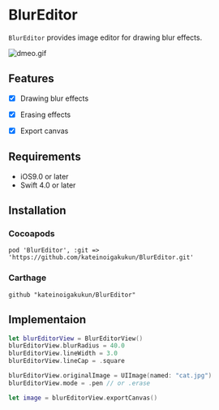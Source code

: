 # BlurEditor

`BlurEditor` provides image editor for drawing blur effects.

![dmeo.gif](./assets/demo.gif)


## Features

- [x] Drawing blur effects
- [x] Erasing effects
- [x] Export canvas


## Requirements

- iOS9.0 or later
- Swift 4.0 or later

## Installation

### Cocoapods

```
pod 'BlurEditor', :git => 'https://github.com/kateinoigakukun/BlurEditor.git'
```

### Carthage

```
github "kateinoigakukun/BlurEditor"
```

## Implementaion

```swift
let blurEditorView = BlurEditorView()
blurEditorView.blurRadius = 40.0
blurEditorView.lineWidth = 3.0
blurEditorView.lineCap = .square

blurEditorView.originalImage = UIImage(named: "cat.jpg")
blurEditorView.mode = .pen // or .erase

let image = blurEditorView.exportCanvas()
```
